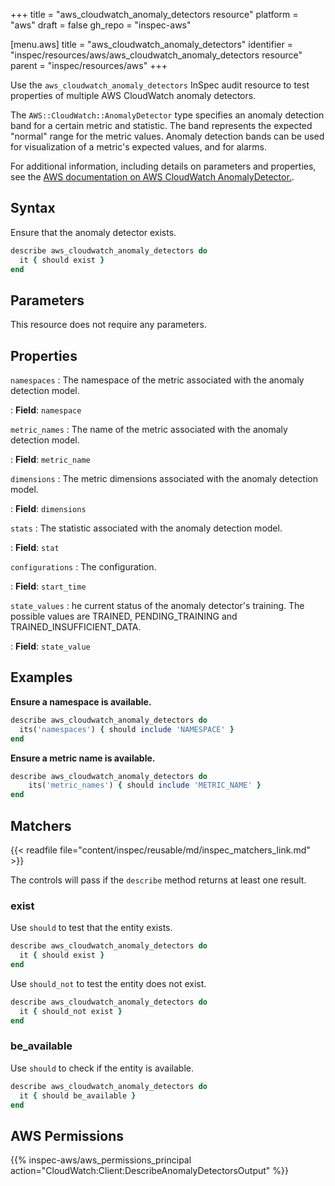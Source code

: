 +++
title = "aws_cloudwatch_anomaly_detectors resource"
platform = "aws"
draft = false
gh_repo = "inspec-aws"

[menu.aws]
title = "aws_cloudwatch_anomaly_detectors"
identifier = "inspec/resources/aws/aws_cloudwatch_anomaly_detectors resource"
parent = "inspec/resources/aws"
+++

Use the `aws_cloudwatch_anomaly_detectors` InSpec audit resource to test properties of multiple AWS CloudWatch anomaly detectors.

The `AWS::CloudWatch::AnomalyDetector` type specifies an anomaly detection band for a certain metric and statistic. The band represents the expected "normal" range for the metric values. Anomaly detection bands can be used for visualization of a metric's expected values, and for alarms.

For additional information, including details on parameters and properties, see the [AWS documentation on AWS CloudWatch AnomalyDetector.](https://docs.aws.amazon.com/AWSCloudFormation/latest/UserGuide/aws-resource-cloudwatch-anomalydetector.html).

## Syntax

Ensure that the anomaly detector exists.

```ruby
describe aws_cloudwatch_anomaly_detectors do
  it { should exist }
end
```

## Parameters

This resource does not require any parameters.

## Properties

`namespaces`
: The namespace of the metric associated with the anomaly detection model.

: **Field**: `namespace`

`metric_names`
: The name of the metric associated with the anomaly detection model.

: **Field**: `metric_name`

`dimensions`
: The metric dimensions associated with the anomaly detection model.

: **Field**: `dimensions`

`stats`
: The statistic associated with the anomaly detection model.

: **Field**: `stat`

`configurations`
: The configuration.

: **Field**: `start_time`

`state_values`
: he current status of the anomaly detector's training. The possible values are TRAINED, PENDING_TRAINING and TRAINED_INSUFFICIENT_DATA.

: **Field**: `state_value`

## Examples

**Ensure a namespace is available.**

```ruby
describe aws_cloudwatch_anomaly_detectors do
  its('namespaces') { should include 'NAMESPACE' }
end
```

**Ensure a metric name is available.**

```ruby
describe aws_cloudwatch_anomaly_detectors do
    its('metric_names') { should include 'METRIC_NAME' }
end
```

## Matchers

{{< readfile file="content/inspec/reusable/md/inspec_matchers_link.md" >}}

The controls will pass if the `describe` method returns at least one result.

### exist

Use `should` to test that the entity exists.

```ruby
describe aws_cloudwatch_anomaly_detectors do
  it { should exist }
end
```

Use `should_not` to test the entity does not exist.

```ruby
describe aws_cloudwatch_anomaly_detectors do
  it { should_not exist }
end
```

### be_available

Use `should` to check if the entity is available.

```ruby
describe aws_cloudwatch_anomaly_detectors do
  it { should be_available }
end
```

## AWS Permissions

{{% inspec-aws/aws_permissions_principal action="CloudWatch:Client:DescribeAnomalyDetectorsOutput" %}}
